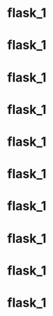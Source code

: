 # flask_1
# flask_1
# flask_1
# flask_1
# flask_1
# flask_1
# flask_1
# flask_1
# flask_1
# flask_1
